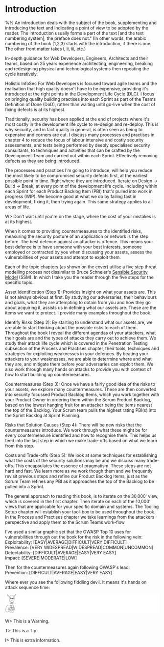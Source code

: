 # Introduction

%% An introduction deals with the subject of the book, supplementing and introducing the text and indicating a point of view to be adopted by the reader. The introduction usually forms a part of the text [and the text numbering system]; the preface does not." (In other words, the arabic numbering of the book (1,2,3) starts with the introduction, if there is one. The other front matter takes i, ii, iii, etc.)

In-depth guidance for Web Developers, Engineers, Architects and their teams, based on 25 years experience architecting, engineering, breaking and redesigning physical and technological systems then repeating the cycle iteratively.

Holistic InfoSec For Web Developers is focused toward agile teams and the realisation that high quality doesn't have to be expensive, providing it's introduced at the right points in the Development Life Cycle (DLC). I focus on bringing quality building practises into each Sprint as part of the Teams Definition of Done (DoD), rather than waiting until go-live when the cost of fixing defects is at its highest.

Traditionally, security has been applied at the end of projects where it's most costly in the development life cycle to re-design and re-deploy. This is why security, and in fact quality in general, is often seen as being to expensive and corners are cut. I discuss many processes and practises in chapter 4 to reduce the focus of labour intensive and costly security assessments, and tests being performed by deeply specialised security consultants, to techniques and activities that can be crafted by the Development Team and carried out within each Sprint. Effectively removing defects as they are being introduced.

The processes and practices I'm going to introduce, will help you reduce the most likely to be compromised security defects first, at the earliest possible point in time. Right where they are introduced. Iterate on Design -> Build -> Break, at every point of the development life cycle. Including within each Sprint for each Product Backlog Item (PBI) that's pulled into work in progress (WIP). We become good at what we do by failing fast in development, fixing it, then trying again. This same strategy applies to all areas of life.

W> Don't wait until you're on the stage, where the cost of your mistakes is at its highest.

When it comes to providing countermeasures to the identified risks, measuring the security posture of an application or network is the step before. The best defence against an attacker is offence. This means your best defence is to have someone with your best interests, someone employed or contracted by you when discussing your assets, assess the vulnerabilities of your assets and attempt to exploit them.

Each of the topic chapters (as shown on the cover) utilise a five step threat modelling process not dissimilar to Bruce Schneier's [Sensible Security Model](http://www.win.tue.nl/~wstomv/quotes/beyond-fear.html) (SSM). In which I take you the reader through the five steps for the specific topic.

Asset Identification (Step 1): Provides insight on what your assets are. This is not always obvious at first. By studying our adversaries, their behaviours and goals, what they are attempting to obtain from you and how they go about acquiring it, assists us in defining what our assets are. These are the items we want to protect. I provide many examples throughout the book.

Identify Risks (Step 2): By starting to understand what our assets are, we are able to start thinking about the possible risks to each of them. Throughout the book I reveal the different agendas of your attackers, what their goals are and the types of attacks they carry out to achieve them. We study their attack life cycle which is covered in the Penetration Testing subsection of the Process and Practises chapter, their tools, techniques and strategies for exploiting weaknesses in your defences. By beating your attackers to your weaknesses, we are able to determine where and what they are, and mitigate them before your adversaries can exploit them. We also work through many hands on attacks to provide you with context of how to start building up countermeasures.

Countermeasures (Step 3): Once we have a fairly good idea of the risks to your assets, we explore many countermeasures. These are then converted into security focussed Product Backlog Items, which you work together with your Product Owner in ordering them within the Scrum Product Backlog, based on the lowest hanging fruit for an attacker being the items nearest the top of the Backlog. Your Scrum team pulls the highest rating PBI(s) into the Sprint Backlog at Sprint Planning. 

Risks that Solution Causes (Step 4): There will be new risks that the countermeasures introduce. We work through what these might be for every countermeasure identified and how to recognise them. This helps us feed into the last step in which we make trade-offs based on what we learn from this step.

Costs and Trade-offs (Step 5): We look at some techniques for establishing what the costs of the security solutions may be and we discuss many trade-offs. This encapsulates the essence of pragmatism. These steps are not hard and fast. We learn more as we work though them and we frequently revisit previous steps and refine our Product Backlog Items, just as the Scrum Team refines any PBI as it approaches the top of the Backlog to be pulled into a Sprint.

The general approach to reading this book, is to iterate on the 30,000' view, which is covered in the first chapter. Then iterate on each of the 10,000' views that are applicable for your specific domain and systems. The Tooling Setup chapter will establish your tool-box to be used throughout the book. In the Process and Practises chapter we take learnings from the attackers perspective and apply them to the Scrum Teams work-flow

I've used a similar graphic set that the OWASP Top 10 uses for vulnerabilities through out the book for the risk in the following vein:  
Exploitability: [EASY|AVERAGE|DIFFICULT|VERY DIFFICULT]  
Prevalence: [VERY WIDESPREAD|WIDESPREAD|COMMON|UNCOMMON]  
Detectability: [DIFFICULT|AVERAGE|EASY|VERY EASY]  
Impact: [SEVERE|MODERATE|LOW]  

Then for the countermeasures again following OWASP's lead:  
Prevention: [DIFFICULT|AVERAGE|EASY|VERY EASY].

Where ever you see the following fiddling devil. It means it's hands on attack sequence time:

![](images/HandsOnHack.png)

W> This is a Warning.

T> This is a Tip.

I> This is extra information.

